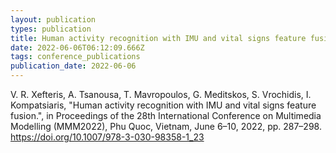 ```yaml
---
layout: publication
types: publication
title: Human activity recognition with IMU and vital signs feature fusion
date: 2022-06-06T06:12:09.666Z
tags: conference_publications
publication_date: 2022-06-06
---
```

<!--StartFragment-->

V. R. Xefteris, A. Tsanousa, T. Mavropoulos, G. Meditskos, S. Vrochidis, I. Kompatsiaris, "Human activity recognition with IMU and vital signs feature fusion.", in Proceedings of the 28th International Conference on Multimedia Modelling (MMM2022), Phu Quoc, Vietnam, June 6–10, 2022, pp. 287–298. <https://doi.org/10.1007/978-3-030-98358-1_23>

<!--EndFragment-->